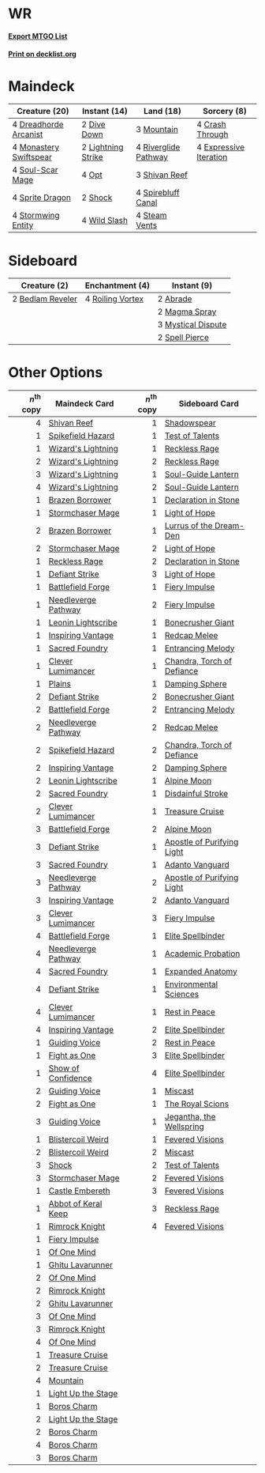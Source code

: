 # WR

#### [Export MTGO List](../collection/WR/WR.txt)
#### [Print on decklist.org](http://decklist.org/?deckmain=4%09Crash%20Through%0A2%09Dive%20Down%0A4%09Dreadhorde%20Arcanist%0A4%09Expressive%20Iteration%0A2%09Lightning%20Strike%0A4%09Monastery%20Swiftspear%0A3%09Mountain%0A4%09Opt%0A4%09Riverglide%20Pathway%0A3%09Shivan%20Reef%0A2%09Shock%0A4%09Soul-Scar%20Mage%0A4%09Spirebluff%20Canal%0A4%09Sprite%20Dragon%0A4%09Steam%20Vents%0A4%09Stormwing%20Entity%0A4%09Wild%20Slash&deckside=2%09Abrade%0A2%09Bedlam%20Reveler%0A2%09Magma%20Spray%0A3%09Mystical%20Dispute%0A4%09Roiling%20Vortex%0A2%09Spell%20Pierce)
# Maindeck

|                                          Creature (20)                                          |                                        Instant (14)                                         |                                           Land (18)                                           |                                           Sorcery (8)                                           |
|-------------------------------------------------------------------------------------------------|---------------------------------------------------------------------------------------------|-----------------------------------------------------------------------------------------------|-------------------------------------------------------------------------------------------------|
|4 [Dreadhorde Arcanist](http://gatherer.wizards.com/Pages/Card/Details.aspx?multiverseid=461052) |2 [Dive Down](http://gatherer.wizards.com/Pages/Card/Details.aspx?multiverseid=435205)       |3 [Mountain](http://gatherer.wizards.com/Pages/Card/Details.aspx?multiverseid=439859)          |4 [Crash Through](http://gatherer.wizards.com/Pages/Card/Details.aspx?multiverseid=430777)       |
|4 [Monastery Swiftspear](http://gatherer.wizards.com/Pages/Card/Details.aspx?multiverseid=438706)|2 [Lightning Strike](http://gatherer.wizards.com/Pages/Card/Details.aspx?multiverseid=383299)|4 [Riverglide Pathway](http://gatherer.wizards.com/Pages/Card/Details.aspx?multiverseid=491920)|4 [Expressive Iteration](http://gatherer.wizards.com/Pages/Card/Details.aspx?multiverseid=513678)|
|4 [Soul-Scar Mage](http://gatherer.wizards.com/Pages/Card/Details.aspx?multiverseid=426850)      |4 [Opt](http://gatherer.wizards.com/Pages/Card/Details.aspx?multiverseid=442948)             |3 [Shivan Reef](http://gatherer.wizards.com/Pages/Card/Details.aspx?multiverseid=129731)       |                                                                                                 |
|4 [Sprite Dragon](http://gatherer.wizards.com/Pages/Card/Details.aspx?multiverseid=479731)       |2 [Shock](http://gatherer.wizards.com/Pages/Card/Details.aspx?multiverseid=129732)           |4 [Spirebluff Canal](http://gatherer.wizards.com/Pages/Card/Details.aspx?multiverseid=417822)  |                                                                                                 |
|4 [Stormwing Entity](http://gatherer.wizards.com/Pages/Card/Details.aspx?multiverseid=488253)    |4 [Wild Slash](http://gatherer.wizards.com/Pages/Card/Details.aspx?multiverseid=391959)      |4 [Steam Vents](http://gatherer.wizards.com/Pages/Card/Details.aspx?multiverseid=405109)       |                                                                                                 |


# Sideboard

|                                       Creature (2)                                        |                                      Enchantment (4)                                      |                                         Instant (9)                                         |
|-------------------------------------------------------------------------------------------|-------------------------------------------------------------------------------------------|---------------------------------------------------------------------------------------------|
|2 [Bedlam Reveler](http://gatherer.wizards.com/Pages/Card/Details.aspx?multiverseid=414415)|4 [Roiling Vortex](http://gatherer.wizards.com/Pages/Card/Details.aspx?multiverseid=491797)|2 [Abrade](http://gatherer.wizards.com/Pages/Card/Details.aspx?multiverseid=430772)          |
|                                                                                           |                                                                                           |2 [Magma Spray](http://gatherer.wizards.com/Pages/Card/Details.aspx?multiverseid=426843)     |
|                                                                                           |                                                                                           |3 [Mystical Dispute](http://gatherer.wizards.com/Pages/Card/Details.aspx?multiverseid=473020)|
|                                                                                           |                                                                                           |2 [Spell Pierce](http://gatherer.wizards.com/Pages/Card/Details.aspx?multiverseid=425876)    |


# Other Options

|*n*<sup>th</sup> copy|                                        Maindeck Card                                         |*n*<sup>th</sup> copy|                                           Sideboard Card                                            |
|--------------------:|----------------------------------------------------------------------------------------------|--------------------:|-----------------------------------------------------------------------------------------------------|
|                    4|[Shivan Reef](http://gatherer.wizards.com/Pages/Card/Details.aspx?multiverseid=129731)        |                    1|[Shadowspear](http://gatherer.wizards.com/Pages/Card/Details.aspx?multiverseid=476487)               |
|                    1|[Spikefield Hazard](http://gatherer.wizards.com/Pages/Card/Details.aspx?multiverseid=491809)  |                    1|[Test of Talents](http://gatherer.wizards.com/Pages/Card/Details.aspx?multiverseid=513536)           |
|                    1|[Wizard's Lightning](http://gatherer.wizards.com/Pages/Card/Details.aspx?multiverseid=443040) |                    1|[Reckless Rage](http://gatherer.wizards.com/Pages/Card/Details.aspx?multiverseid=439767)             |
|                    2|[Wizard's Lightning](http://gatherer.wizards.com/Pages/Card/Details.aspx?multiverseid=443040) |                    2|[Reckless Rage](http://gatherer.wizards.com/Pages/Card/Details.aspx?multiverseid=439767)             |
|                    3|[Wizard's Lightning](http://gatherer.wizards.com/Pages/Card/Details.aspx?multiverseid=443040) |                    1|[Soul-Guide Lantern](http://gatherer.wizards.com/Pages/Card/Details.aspx?multiverseid=476488)        |
|                    4|[Wizard's Lightning](http://gatherer.wizards.com/Pages/Card/Details.aspx?multiverseid=443040) |                    2|[Soul-Guide Lantern](http://gatherer.wizards.com/Pages/Card/Details.aspx?multiverseid=476488)        |
|                    1|[Brazen Borrower](http://gatherer.wizards.com/Pages/Card/Details.aspx?multiverseid=473001)    |                    1|[Declaration in Stone](http://gatherer.wizards.com/Pages/Card/Details.aspx?multiverseid=409750)      |
|                    1|[Stormchaser Mage](http://gatherer.wizards.com/Pages/Card/Details.aspx?multiverseid=407669)   |                    1|[Light of Hope](http://gatherer.wizards.com/Pages/Card/Details.aspx?multiverseid=479540)             |
|                    2|[Brazen Borrower](http://gatherer.wizards.com/Pages/Card/Details.aspx?multiverseid=473001)    |                    1|[Lurrus of the Dream-Den](http://gatherer.wizards.com/Pages/Card/Details.aspx?multiverseid=479746)   |
|                    2|[Stormchaser Mage](http://gatherer.wizards.com/Pages/Card/Details.aspx?multiverseid=407669)   |                    2|[Light of Hope](http://gatherer.wizards.com/Pages/Card/Details.aspx?multiverseid=479540)             |
|                    1|[Reckless Rage](http://gatherer.wizards.com/Pages/Card/Details.aspx?multiverseid=439767)      |                    2|[Declaration in Stone](http://gatherer.wizards.com/Pages/Card/Details.aspx?multiverseid=409750)      |
|                    1|[Defiant Strike](http://gatherer.wizards.com/Pages/Card/Details.aspx?multiverseid=386515)     |                    3|[Light of Hope](http://gatherer.wizards.com/Pages/Card/Details.aspx?multiverseid=479540)             |
|                    1|[Battlefield Forge](http://gatherer.wizards.com/Pages/Card/Details.aspx?multiverseid=129479)  |                    1|[Fiery Impulse](http://gatherer.wizards.com/Pages/Card/Details.aspx?multiverseid=398516)             |
|                    1|[Needleverge Pathway](http://gatherer.wizards.com/Pages/Card/Details.aspx?multiverseid=491918)|                    2|[Fiery Impulse](http://gatherer.wizards.com/Pages/Card/Details.aspx?multiverseid=398516)             |
|                    1|[Leonin Lightscribe](http://gatherer.wizards.com/Pages/Card/Details.aspx?multiverseid=513497) |                    1|[Bonecrusher Giant](http://gatherer.wizards.com/Pages/Card/Details.aspx?multiverseid=473077)         |
|                    1|[Inspiring Vantage](http://gatherer.wizards.com/Pages/Card/Details.aspx?multiverseid=417819)  |                    1|[Redcap Melee](http://gatherer.wizards.com/Pages/Card/Details.aspx?multiverseid=473097)              |
|                    1|[Sacred Foundry](http://gatherer.wizards.com/Pages/Card/Details.aspx?multiverseid=405106)     |                    1|[Entrancing Melody](http://gatherer.wizards.com/Pages/Card/Details.aspx?multiverseid=435207)         |
|                    1|[Clever Lumimancer](http://gatherer.wizards.com/Pages/Card/Details.aspx?multiverseid=513487)  |                    1|[Chandra, Torch of Defiance](http://gatherer.wizards.com/Pages/Card/Details.aspx?multiverseid=417683)|
|                    1|[Plains](http://gatherer.wizards.com/Pages/Card/Details.aspx?multiverseid=439856)             |                    1|[Damping Sphere](http://gatherer.wizards.com/Pages/Card/Details.aspx?multiverseid=443101)            |
|                    2|[Defiant Strike](http://gatherer.wizards.com/Pages/Card/Details.aspx?multiverseid=386515)     |                    2|[Bonecrusher Giant](http://gatherer.wizards.com/Pages/Card/Details.aspx?multiverseid=473077)         |
|                    2|[Battlefield Forge](http://gatherer.wizards.com/Pages/Card/Details.aspx?multiverseid=129479)  |                    2|[Entrancing Melody](http://gatherer.wizards.com/Pages/Card/Details.aspx?multiverseid=435207)         |
|                    2|[Needleverge Pathway](http://gatherer.wizards.com/Pages/Card/Details.aspx?multiverseid=491918)|                    2|[Redcap Melee](http://gatherer.wizards.com/Pages/Card/Details.aspx?multiverseid=473097)              |
|                    2|[Spikefield Hazard](http://gatherer.wizards.com/Pages/Card/Details.aspx?multiverseid=491809)  |                    2|[Chandra, Torch of Defiance](http://gatherer.wizards.com/Pages/Card/Details.aspx?multiverseid=417683)|
|                    2|[Inspiring Vantage](http://gatherer.wizards.com/Pages/Card/Details.aspx?multiverseid=417819)  |                    2|[Damping Sphere](http://gatherer.wizards.com/Pages/Card/Details.aspx?multiverseid=443101)            |
|                    2|[Leonin Lightscribe](http://gatherer.wizards.com/Pages/Card/Details.aspx?multiverseid=513497) |                    1|[Alpine Moon](http://gatherer.wizards.com/Pages/Card/Details.aspx?multiverseid=447264)               |
|                    2|[Sacred Foundry](http://gatherer.wizards.com/Pages/Card/Details.aspx?multiverseid=405106)     |                    1|[Disdainful Stroke](http://gatherer.wizards.com/Pages/Card/Details.aspx?multiverseid=420705)         |
|                    2|[Clever Lumimancer](http://gatherer.wizards.com/Pages/Card/Details.aspx?multiverseid=513487)  |                    1|[Treasure Cruise](http://gatherer.wizards.com/Pages/Card/Details.aspx?multiverseid=420718)           |
|                    3|[Battlefield Forge](http://gatherer.wizards.com/Pages/Card/Details.aspx?multiverseid=129479)  |                    2|[Alpine Moon](http://gatherer.wizards.com/Pages/Card/Details.aspx?multiverseid=447264)               |
|                    3|[Defiant Strike](http://gatherer.wizards.com/Pages/Card/Details.aspx?multiverseid=386515)     |                    1|[Apostle of Purifying Light](http://gatherer.wizards.com/Pages/Card/Details.aspx?multiverseid=466760)|
|                    3|[Sacred Foundry](http://gatherer.wizards.com/Pages/Card/Details.aspx?multiverseid=405106)     |                    1|[Adanto Vanguard](http://gatherer.wizards.com/Pages/Card/Details.aspx?multiverseid=435152)           |
|                    3|[Needleverge Pathway](http://gatherer.wizards.com/Pages/Card/Details.aspx?multiverseid=491918)|                    2|[Apostle of Purifying Light](http://gatherer.wizards.com/Pages/Card/Details.aspx?multiverseid=466760)|
|                    3|[Inspiring Vantage](http://gatherer.wizards.com/Pages/Card/Details.aspx?multiverseid=417819)  |                    2|[Adanto Vanguard](http://gatherer.wizards.com/Pages/Card/Details.aspx?multiverseid=435152)           |
|                    3|[Clever Lumimancer](http://gatherer.wizards.com/Pages/Card/Details.aspx?multiverseid=513487)  |                    3|[Fiery Impulse](http://gatherer.wizards.com/Pages/Card/Details.aspx?multiverseid=398516)             |
|                    4|[Battlefield Forge](http://gatherer.wizards.com/Pages/Card/Details.aspx?multiverseid=129479)  |                    1|[Elite Spellbinder](http://gatherer.wizards.com/Pages/Card/Details.aspx?multiverseid=513494)         |
|                    4|[Needleverge Pathway](http://gatherer.wizards.com/Pages/Card/Details.aspx?multiverseid=491918)|                    1|[Academic Probation](http://gatherer.wizards.com/Pages/Card/Details.aspx?multiverseid=513484)        |
|                    4|[Sacred Foundry](http://gatherer.wizards.com/Pages/Card/Details.aspx?multiverseid=405106)     |                    1|[Expanded Anatomy](http://gatherer.wizards.com/Pages/Card/Details.aspx?multiverseid=513478)          |
|                    4|[Defiant Strike](http://gatherer.wizards.com/Pages/Card/Details.aspx?multiverseid=386515)     |                    1|[Environmental Sciences](http://gatherer.wizards.com/Pages/Card/Details.aspx?multiverseid=513477)    |
|                    4|[Clever Lumimancer](http://gatherer.wizards.com/Pages/Card/Details.aspx?multiverseid=513487)  |                    1|[Rest in Peace](http://gatherer.wizards.com/Pages/Card/Details.aspx?multiverseid=442021)             |
|                    4|[Inspiring Vantage](http://gatherer.wizards.com/Pages/Card/Details.aspx?multiverseid=417819)  |                    2|[Elite Spellbinder](http://gatherer.wizards.com/Pages/Card/Details.aspx?multiverseid=513494)         |
|                    1|[Guiding Voice](http://gatherer.wizards.com/Pages/Card/Details.aspx?multiverseid=513496)      |                    2|[Rest in Peace](http://gatherer.wizards.com/Pages/Card/Details.aspx?multiverseid=442021)             |
|                    1|[Fight as One](http://gatherer.wizards.com/Pages/Card/Details.aspx?multiverseid=479532)       |                    3|[Elite Spellbinder](http://gatherer.wizards.com/Pages/Card/Details.aspx?multiverseid=513494)         |
|                    1|[Show of Confidence](http://gatherer.wizards.com/Pages/Card/Details.aspx?multiverseid=513505) |                    4|[Elite Spellbinder](http://gatherer.wizards.com/Pages/Card/Details.aspx?multiverseid=513494)         |
|                    2|[Guiding Voice](http://gatherer.wizards.com/Pages/Card/Details.aspx?multiverseid=513496)      |                    1|[Miscast](http://gatherer.wizards.com/Pages/Card/Details.aspx?multiverseid=485380)                   |
|                    2|[Fight as One](http://gatherer.wizards.com/Pages/Card/Details.aspx?multiverseid=479532)       |                    1|[The Royal Scions](http://gatherer.wizards.com/Pages/Card/Details.aspx?multiverseid=473161)          |
|                    3|[Guiding Voice](http://gatherer.wizards.com/Pages/Card/Details.aspx?multiverseid=513496)      |                    1|[Jegantha, the Wellspring](http://gatherer.wizards.com/Pages/Card/Details.aspx?multiverseid=479742)  |
|                    1|[Blistercoil Weird](http://gatherer.wizards.com/Pages/Card/Details.aspx?multiverseid=289222)  |                    1|[Fevered Visions](http://gatherer.wizards.com/Pages/Card/Details.aspx?multiverseid=410009)           |
|                    2|[Blistercoil Weird](http://gatherer.wizards.com/Pages/Card/Details.aspx?multiverseid=289222)  |                    2|[Miscast](http://gatherer.wizards.com/Pages/Card/Details.aspx?multiverseid=485380)                   |
|                    3|[Shock](http://gatherer.wizards.com/Pages/Card/Details.aspx?multiverseid=129732)              |                    2|[Test of Talents](http://gatherer.wizards.com/Pages/Card/Details.aspx?multiverseid=513536)           |
|                    3|[Stormchaser Mage](http://gatherer.wizards.com/Pages/Card/Details.aspx?multiverseid=407669)   |                    2|[Fevered Visions](http://gatherer.wizards.com/Pages/Card/Details.aspx?multiverseid=410009)           |
|                    1|[Castle Embereth](http://gatherer.wizards.com/Pages/Card/Details.aspx?multiverseid=473201)    |                    3|[Fevered Visions](http://gatherer.wizards.com/Pages/Card/Details.aspx?multiverseid=410009)           |
|                    1|[Abbot of Keral Keep](http://gatherer.wizards.com/Pages/Card/Details.aspx?multiverseid=398411)|                    3|[Reckless Rage](http://gatherer.wizards.com/Pages/Card/Details.aspx?multiverseid=439767)             |
|                    1|[Rimrock Knight](http://gatherer.wizards.com/Pages/Card/Details.aspx?multiverseid=473099)     |                    4|[Fevered Visions](http://gatherer.wizards.com/Pages/Card/Details.aspx?multiverseid=410009)           |
|                    1|[Fiery Impulse](http://gatherer.wizards.com/Pages/Card/Details.aspx?multiverseid=398516)      |                     |                                                                                                     |
|                    1|[Of One Mind](http://gatherer.wizards.com/Pages/Card/Details.aspx?multiverseid=479580)        |                     |                                                                                                     |
|                    1|[Ghitu Lavarunner](http://gatherer.wizards.com/Pages/Card/Details.aspx?multiverseid=443015)   |                     |                                                                                                     |
|                    2|[Of One Mind](http://gatherer.wizards.com/Pages/Card/Details.aspx?multiverseid=479580)        |                     |                                                                                                     |
|                    2|[Rimrock Knight](http://gatherer.wizards.com/Pages/Card/Details.aspx?multiverseid=473099)     |                     |                                                                                                     |
|                    2|[Ghitu Lavarunner](http://gatherer.wizards.com/Pages/Card/Details.aspx?multiverseid=443015)   |                     |                                                                                                     |
|                    3|[Of One Mind](http://gatherer.wizards.com/Pages/Card/Details.aspx?multiverseid=479580)        |                     |                                                                                                     |
|                    3|[Rimrock Knight](http://gatherer.wizards.com/Pages/Card/Details.aspx?multiverseid=473099)     |                     |                                                                                                     |
|                    4|[Of One Mind](http://gatherer.wizards.com/Pages/Card/Details.aspx?multiverseid=479580)        |                     |                                                                                                     |
|                    1|[Treasure Cruise](http://gatherer.wizards.com/Pages/Card/Details.aspx?multiverseid=420718)    |                     |                                                                                                     |
|                    2|[Treasure Cruise](http://gatherer.wizards.com/Pages/Card/Details.aspx?multiverseid=420718)    |                     |                                                                                                     |
|                    4|[Mountain](http://gatherer.wizards.com/Pages/Card/Details.aspx?multiverseid=439859)           |                     |                                                                                                     |
|                    1|[Light Up the Stage](http://gatherer.wizards.com/Pages/Card/Details.aspx?multiverseid=457251) |                     |                                                                                                     |
|                    1|[Boros Charm](http://gatherer.wizards.com/Pages/Card/Details.aspx?multiverseid=442188)        |                     |                                                                                                     |
|                    2|[Light Up the Stage](http://gatherer.wizards.com/Pages/Card/Details.aspx?multiverseid=457251) |                     |                                                                                                     |
|                    2|[Boros Charm](http://gatherer.wizards.com/Pages/Card/Details.aspx?multiverseid=442188)        |                     |                                                                                                     |
|                    4|[Boros Charm](http://gatherer.wizards.com/Pages/Card/Details.aspx?multiverseid=442188)        |                     |                                                                                                     |
|                    3|[Boros Charm](http://gatherer.wizards.com/Pages/Card/Details.aspx?multiverseid=442188)        |                     |                                                                                                     |

